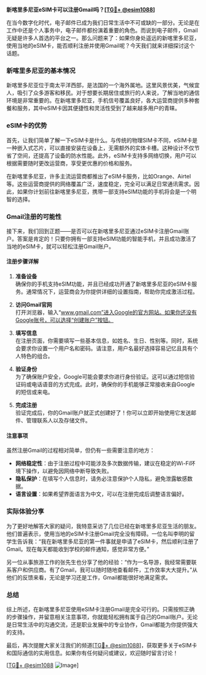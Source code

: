 **新喀里多尼亚eSIM卡可以注册Gmail吗？[[TG💪+ @esim1088](https://t.me/s/esim1088)]**

在当今数字化时代，电子邮件已成为我们日常生活中不可或缺的一部分。无论是在工作中还是个人事务中，电子邮件都扮演着重要的角色。而说到电子邮件，Gmail无疑是许多人首选的平台之一。那么问题来了：如果你身处遥远的新喀里多尼亚，使用当地的eSIM卡，能否顺利注册并使用Gmail呢？今天我们就来详细探讨这个话题。

### 新喀里多尼亚的基本情况

新喀里多尼亚位于南太平洋西部，是法国的一个海外属地。这里风景优美，气候宜人，吸引了众多游客和移民。对于想要长期居住或旅行的人来说，了解当地的通信环境是非常重要的。在新喀里多尼亚，手机信号覆盖良好，各大运营商提供多种套餐和服务，其中eSIM卡因其便捷性和灵活性受到了越来越多用户的青睐。

### eSIM卡的优势

首先，让我们简单了解一下eSIM卡是什么。与传统的物理SIM卡不同，eSIM卡是一种嵌入式芯片，可以直接安装在设备上，无需额外的实体卡槽。这种设计不仅节省了空间，还提高了设备的防水性能。此外，eSIM卡支持多网络切换，用户可以根据需要随时更改运营商，享受更优惠的价格和服务。

在新喀里多尼亚，许多主流运营商都推出了eSIM卡服务，比如Orange、Airtel等。这些运营商提供的网络覆盖广泛，速度稳定，完全可以满足日常通讯需求。因此，如果你计划前往新喀里多尼亚，携带一部支持eSIM功能的手机将会是一个明智的选择。

### Gmail注册的可能性

接下来，我们回到正题——是否可以在新喀里多尼亚通过eSIM卡注册Gmail账户。答案是肯定的！只要你拥有一部支持eSIM功能的智能手机，并且成功激活了当地的eSIM卡，就可以轻松注册Gmail账户。

#### 注册步骤详解

1. **准备设备**  
   确保你的手机支持eSIM功能，并且已经成功开通了新喀里多尼亚的eSIM卡服务。通常情况下，运营商会为你提供详细的设置指南，帮助你完成激活过程。

2. **访问Gmail官网**  
   打开浏览器，输入“www.gmail.com”进入Google的官方网站。如果你还没有Google账号，可以选择“创建账户”按钮。

3. **填写信息**  
   在注册页面，你需要填写一些基本信息，如姓名、生日、性别等。同时，系统会要求你设置一个用户名和密码。请注意，用户名最好选择容易记忆且具有个人特色的组合。

4. **验证身份**  
   为了确保账户安全，Google可能会要求你进行身份验证。这可以通过短信验证码或电话语音的方式完成。此时，确保你的手机能够正常接收来自Google的短信或来电。

5. **完成注册**  
   验证完成后，你的Gmail账户就正式创建好了！你可以立即开始使用它发送邮件、管理联系人以及存储文件。

#### 注意事项

虽然注册Gmail的过程相对简单，但仍有一些需要注意的地方：

- **网络稳定性**：由于注册过程中可能涉及多次数据传输，建议在稳定的Wi-Fi环境下操作，以避免因网络中断导致失败。
- **隐私保护**：在填写个人信息时，请务必注意保护个人隐私，避免泄露敏感数据。
- **语言设置**：如果希望界面语言为中文，可以在注册完成后调整语言偏好。

### 实际体验分享

为了更好地解答大家的疑问，我特意采访了几位已经在新喀里多尼亚生活的朋友。他们普遍表示，使用当地的eSIM卡注册Gmail完全没有障碍。一位名叫李明的留学生告诉我：“我在新喀里多尼亚的第一件事就是申请了eSIM卡，然后顺利注册了Gmail。现在每天都能收到学校的邮件通知，感觉非常方便。”

另一位从事旅游工作的张先生也分享了他的经验：“作为一名导游，我经常需要联系客户和供应商。有了Gmail，我可以随时随地查看邮件，工作效率大大提升。”从他们的反馈来看，无论是学习还是工作，Gmail都能很好地满足需求。

### 总结

综上所述，在新喀里多尼亚使用eSIM卡注册Gmail是完全可行的。只需按照正确的步骤操作，并留意相关注意事项，你就能轻松拥有属于自己的Gmail账户。无论是日常生活中的沟通交流，还是职业发展中的专业协作，Gmail都能为你提供强大的支持。

最后，再次提醒大家关注我们的频道[[TG💪+ @esim1088](https://t.me/s/esim1088)]，获取更多关于eSIM卡和国际通信的实用信息。如果你有任何疑问或建议，欢迎随时留言讨论！

[[TG💪+ @esim1088](https://t.me/s/esim1088) ![Image](https://i.postimg.cc/4NQfJmqS/Snipaste-2025-05-13-00-14-12.png)]